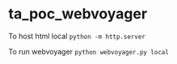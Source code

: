 # ta_poc_webvoyager
To host html local
```python -m http.server```

To run webvoyager
```python webvoyager.py local```
